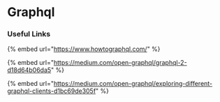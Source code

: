 # Graphql

### Useful Links

{% embed url="https://www.howtographql.com/" %}



{% embed url="https://medium.com/open-graphql/graphql-2-d18d64b06da5" %}

{% embed url="https://medium.com/open-graphql/exploring-different-graphql-clients-d1bc69de305f" %}





